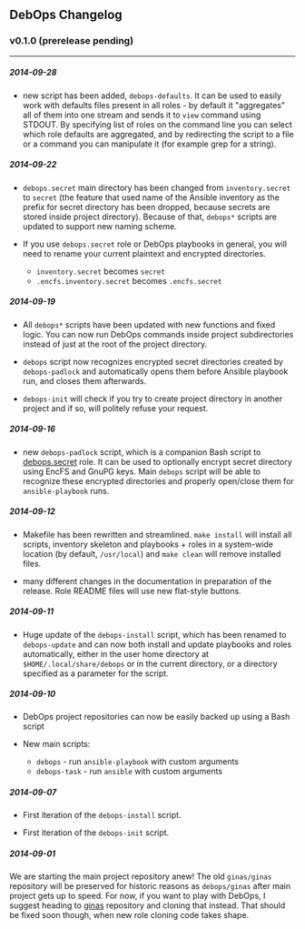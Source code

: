 ## DebOps Changelog


### v0.1.0 (prerelease pending)

***

##### 2014-09-28

* new script has been added, `debops-defaults`. It can be used to easily work
  with defaults files present in all roles - by default it "aggregates" all
  of them into one stream and sends it to `view` command using STDOUT. By
  specifying list of roles on the command line you can select which role
  defaults are aggregated, and by redirecting the script to a file or
  a command you can manipulate it (for example grep for a string).

##### 2014-09-22

* `debops.secret` main directory has been changed from `inventory.secret` to
  `secret` (the feature that used name of the Ansible inventory as the prefix
  for secret directory has been dropped, because secrets are stored inside
  project directory). Because of that, `debops*` scripts are updated to
  support new naming scheme.

* If you use `debops.secret` role or DebOps playbooks in general, you will need
  to rename your current plaintext and encrypted directories.

  - `inventory.secret` becomes `secret`
  - `.encfs.inventory.secret` becomes `.encfs.secret`

##### 2014-09-19

* All `debops*` scripts have been updated with new functions and fixed logic.
  You can now run DebOps commands inside project subdirectories instead of
  just at the root of the project directory.

* `debops` script now recognizes encrypted secret directories created by
  `debops-padlock` and automatically opens them before Ansible playbook run,
  and closes them afterwards.

* `debops-init` will check if you try to create project directory in another
  project and if so, will politely refuse your request.

##### 2014-09-16

* new `debops-padlock` script, which is a companion Bash script to
  [debops.secret](https://github.com/debops/ansible-secret) role. It can be
  used to optionally encrypt secret directory using EncFS and GnuPG keys. Main
  `debops` script will be able to recognize these encrypted directories and
  properly open/close them for `ansible-playbook` runs.

##### 2014-09-12

* Makefile has been rewritten and streamlined. `make install` will install all
  scripts, inventory skeleton and playbooks + roles in a system-wide location
  (by default, `/usr/local`) and `make clean` will remove installed files.

* many different changes in the documentation in preparation of the release.
  Role README files will use new flat-style buttons.

##### 2014-09-11

* Huge update of the `debops-install` script, which has been renamed to
  `debops-update` and can now both install and update playbooks and roles
  automatically, either in the user home directory at
  `$HOME/.local/share/debops` or in the current directory, or a directory
  specified as a parameter for the script.

##### 2014-09-10

* DebOps project repositories can now be easily backed up using a Bash script

* New main scripts:
  - `debops` - run `ansible-playbook` with custom arguments
  - `debops-task` - run `ansible` with custom arguments

##### 2014-09-07

* First iteration of the `debops-install` script.

* First iteration of the `debops-init` script.

##### 2014-09-01

We are starting the main project repository anew! The old `ginas/ginas`
repository will be preserved for historic reasons as `debops/ginas` after main
project gets up to speed. For now, if you want to play with DebOps, I suggest
heading to [ginas](https://github.com/ginas/ginas/) repository and cloning that
instead. That should be fixed soon though, when new role cloning code takes
shape.


